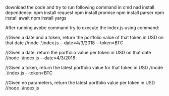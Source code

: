 download the code and try to run following command in cmd nad install dependency:
npm install request
npm install promise
npm install parser
npm install await
npm install yargs

After running avobe command try to execute the index.js using command:

//Given a date and a token, return the portfolio value of that token in USD on that date
//node .\index.js --date=4/3/2018 --token=BTC

//Given a date, return the portfolio value per token in USD on that date
//node .\index.js --date=4/3/2018

//Given a token, return the latest portfolio value for that token in USD
//node .\index.js --token=BTC

//Given no parameters, return the latest portfolio value per token in USD
//node .\index.js
